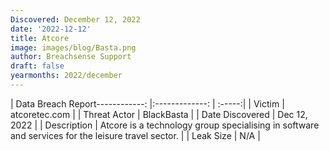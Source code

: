 ```yaml
---
Discovered: December 12, 2022
date: '2022-12-12'
title: Atcore
image: images/blog/Basta.png
author: Breachsense Support
draft: false
yearmonths: 2022/december
---
```


| Data Breach Report------------:     |:-------------:    | :-----:|
| Victim      | atcoretec.com      | 
| Threat Actor      | BlackBasta      | 
| Date Discovered      | Dec 12, 2022      | 
| Description      | Atcore is a technology group specialising in software and services for the leisure travel sector.      | 
| Leak Size      | N/A      | 

